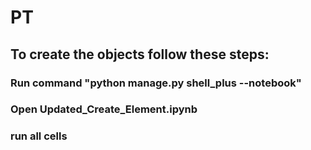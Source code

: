 # PT
## To create the objects follow these steps:
### Run command "python manage.py shell_plus --notebook"
### Open Updated_Create_Element.ipynb
### run all cells
